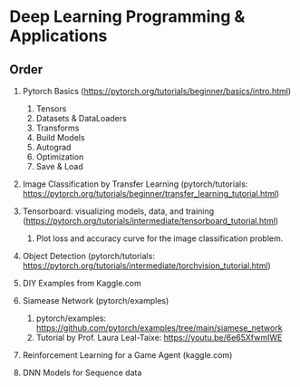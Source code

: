 # Deep Learning Programming & Applications

## Order
1. Pytorch Basics (https://pytorch.org/tutorials/beginner/basics/intro.html)
    1. Tensors
    2. Datasets & DataLoaders
    3. Transforms
    4. Build Models
    5. Autograd
    6. Optimization
    7. Save & Load    

3. Image Classification by Transfer Learning (pytorch/tutorials: https://pytorch.org/tutorials/beginner/transfer_learning_tutorial.html)    
4. Tensorboard: visualizing models, data, and training (https://pytorch.org/tutorials/intermediate/tensorboard_tutorial.html)
    1. Plot loss and accuracy curve for the image classification problem.
9. Object Detection (pytorch/tutorials: https://pytorch.org/tutorials/intermediate/torchvision_tutorial.html)
6. DIY Examples from Kaggle.com
7. Siamease Network (pytorch/examples)
    1. pytorch/examples: https://github.com/pytorch/examples/tree/main/siamese_network
    2. Tutorial by Prof. Laura Leal-Taixe: https://youtu.be/6e65XfwmIWE
10. Reinforcement Learning for a Game Agent (kaggle.com)
11. DNN Models for Sequence data
